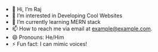 - 👋 Hi, I’m Raj
- 👀 I’m interested in Developing Cool Websites
- 🌱 I’m currently learning MERN stack
- 📫 How to reach me via email at example@example.com.
- 😄 Pronouns: He/Him
- ⚡ Fun fact: I can mimic voices!

<!---
raj-singh21/raj-singh21 is a ✨ special ✨ repository because its `README.md` (this file) appears on your GitHub profile.
You can click the Preview link to take a look at your changes.
--->
